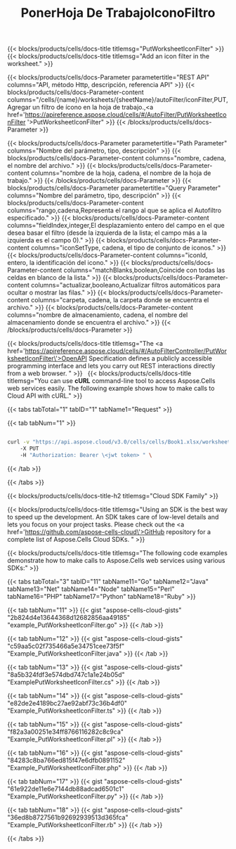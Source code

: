 ﻿---
title: PonerHoja De TrabajoIconoFiltro
second_title: Aspose.Cells Cloud Documen
type: docs
url: /es/specification/operation/putworksheeticonfilter/
description: Agregar un filtro de ícono en la hoja de trabajo
kwords: Excel, Office, Hoja de cálculo, Nube REST API, PutWorksheetIconFilter
weight: 50
---
{{< blocks/products/cells/docs-title titlemsg="PutWorksheetIconFilter" >}}
{{< blocks/products/cells/docs-title titlemsg="Add an icon filter in the worksheet." >}}

{{< blocks/products/cells/docs-Parameter parametertitle="REST API" columns="API, método Http, descripción, referencia API" >}}
    {{< blocks/products/cells/docs-Parameter-content columns="/cells/{name}/worksheets/{sheetName}/autoFilter/iconFilter,PUT,Agregar un filtro de ícono en la hoja de trabajo.,<a href=\'https://apireference.aspose.cloud/cells/#/AutoFilter/PutWorksheetIconFilter \'>PutWorksheetIconFilter</a>" >}}
{{< /blocks/products/cells/docs-Parameter >}}


{{< blocks/products/cells/docs-Parameter parametertitle="Path Parameter" columns="Nombre del parámetro, tipo, descripción" >}}
     {{< blocks/products/cells/docs-Parameter-content columns="nombre, cadena, el nombre del archivo." >}} 
     {{< blocks/products/cells/docs-Parameter-content columns="nombre de la hoja, cadena, el nombre de la hoja de trabajo." >}} 
{{< /blocks/products/cells/docs-Parameter >}}
{{< blocks/products/cells/docs-Parameter parametertitle="Query Parameter" columns="Nombre del parámetro, tipo, descripción" >}}
    {{< blocks/products/cells/docs-Parameter-content columns="rango,cadena,Representa el rango al que se aplica el Autofiltro especificado." >}} 
    {{< blocks/products/cells/docs-Parameter-content columns="fieldIndex,integer,El desplazamiento entero del campo en el que desea basar el filtro (desde la izquierda de la lista; el campo más a la izquierda es el campo 0)." >}} 
    {{< blocks/products/cells/docs-Parameter-content columns="iconSetType, cadena, el tipo de conjunto de iconos." >}} 
    {{< blocks/products/cells/docs-Parameter-content columns="iconId, entero, la identificación del icono." >}} 
    {{< blocks/products/cells/docs-Parameter-content columns="matchBlanks,boolean,Coincide con todas las celdas en blanco de la lista." >}} 
    {{< blocks/products/cells/docs-Parameter-content columns="actualizar,booleano,Actualizar filtros automáticos para ocultar o mostrar las filas." >}} 
    {{< blocks/products/cells/docs-Parameter-content columns="carpeta, cadena, la carpeta donde se encuentra el archivo." >}} 
    {{< blocks/products/cells/docs-Parameter-content columns="nombre de almacenamiento, cadena, el nombre del almacenamiento donde se encuentra el archivo." >}} 
{{< /blocks/products/cells/docs-Parameter >}}

{{< blocks/products/cells/docs-title titlemsg="The <a href=\'https://apireference.aspose.cloud/cells/#/AutoFilterController/PutWorksheetIconFilter\'>OpenAPI Specification</a> defines a publicly accessible programming interface and lets you carry out REST interactions directly from a web browser. " >}}
 
{{< blocks/products/cells/docs-title titlemsg="You can use <b>cURL</b> command-line tool to access Aspose.Cells web services easily. The following example shows how to make calls to Cloud API with cURL." >}}

{{< tabs tabTotal="1" tabID="1" tabName1="Request" >}}

{{< tab tabNum="1" >}}

```bash

curl -v "https://api.aspose.cloud/v3.0/cells/cells/Book1.xlsx/worksheets/Sheet1/autoFilter/iconFilter?range=A1:B1&fieldIndex=0&iconSetType=ArrowsGray3&iconId=1&matchBlanks=false&refresh=true&folder=TestData/In"
    -X PUT 
    -H "Authorization: Bearer \<jwt token> " \

```

{{< /tab >}}

{{< /tabs >}}

{{< blocks/products/cells/docs-title-h2 titlemsg="Cloud SDK Family" >}}

{{< blocks/products/cells/docs-title titlemsg="Using an SDK is the best way to speed up the development. An SDK takes care of low-level details and lets you focus on your project tasks. Please check out the <a href=\'https://github.com/aspose-cells-cloud\'>GitHub repository</a> for a complete list of Aspose.Cells Cloud SDKs. " >}}

{{< blocks/products/cells/docs-title titlemsg="The following code examples demonstrate how to make calls to Aspose.Cells web services using various SDKs:" >}}

{{< tabs tabTotal="3" tabID="11" tabName11="Go" tabName12="Java" tabName13="Net" tabName14="Node" tabName15="Perl" tabName16="PHP" tabName17="Python" tabName18="Ruby" >}}

{{< tab tabNum="11" >}}
{{< gist "aspose-cells-cloud-gists" "2b824d4e13644368d12682856aa49185" "example_PutWorksheetIconFilter.go" >}}
{{< /tab >}}

{{< tab tabNum="12" >}}
{{< gist "aspose-cells-cloud-gists" "c59aa5c02f735466a5e34751cee73f5f" "Example_PutWorksheetIconFilter.java" >}}
{{< /tab >}}

{{< tab tabNum="13" >}}
{{< gist "aspose-cells-cloud-gists" "8a5b324fdf3e574dbd747c1a1e24b05d" "ExamplePutWorksheetIconFilter.cs" >}}
{{< /tab >}}

{{< tab tabNum="14" >}}
{{< gist "aspose-cells-cloud-gists" "e82de2e4189bc27ae92abf73c36b4df0" "Example_PutWorksheetIconFilter.ts" >}}
{{< /tab >}}

{{< tab tabNum="15" >}}
{{< gist "aspose-cells-cloud-gists" "f82a3a00251e34ff8766116282c8c9ca" "Example_PutWorksheetIconFilter.pl" >}}
{{< /tab >}}

{{< tab tabNum="16" >}}
{{< gist "aspose-cells-cloud-gists" "84283c8ba766ed815f47e6dfb0891152" "Example_PutWorksheetIconFilter.php" >}}
{{< /tab >}}

{{< tab tabNum="17" >}}
{{< gist "aspose-cells-cloud-gists" "61e922de11e6e7144db88adcad6501c1" "Example_PutWorksheetIconFilter.py" >}}
{{< /tab >}}

{{< tab tabNum="18" >}}
{{< gist "aspose-cells-cloud-gists" "36ed8b8727561b92692939513d365fca" "Example_PutWorksheetIconFilter.rb" >}}
{{< /tab >}}

{{< /tabs >}}
